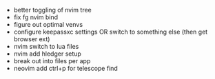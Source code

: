 - better toggling of nvim tree
- fix fg nvim bind
- figure out optimal venvs
- configure keepassxc settings OR switch to something else (then get browser ext)
- nvim switch to lua files
- nvim add hledger setup
- break out into files per app
- neovim add ctrl+p for telescope find
